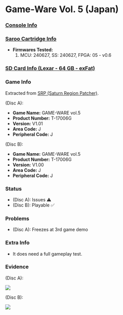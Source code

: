 # Game-Ware Vol. 5 (Japan)

### [Console Info](../../../../../Info/Consoles/VA13/README.md)

### [Saroo Cartridge Info](../../../../../Info/Cartridges/RetroGameParadiseStore/1.32F/README.md)

- <b>Firmwares Tested:</b>
  1. MCU: 240627, SS: 240627, FPGA: 05 - v0.6

### [SD Card Info (Lexar - 64 GB - exFat)](../../../../../Info/SdCards/Lexar/64GB/exfat/README.md)

### Game Info

Extracted from [SRP (Saturn Region Patcher)](https://segaxtreme.net/resources/saturn-region-patcher.81/download).

(Disc A):

- <b>Game Name:</b> GAME-WARE vol.5
- <b>Product Number:</b> T-17006G
- <b>Version:</b> V1.01
- <b>Area Code:</b> J
- <b>Peripheral Code:</b> J

(Disc B):

- <b>Game Name:</b> GAME-WARE vol.5
- <b>Product Number:</b> T-17006G
- <b>Version:</b> V1.00
- <b>Area Code:</b> J
- <b>Peripheral Code:</b> J

### Status

- (Disc A): Issues :warning:
- (Disc B): Playable :white_check_mark:

### Problems

- (Disc A): Freezes at 3rd game demo

### Extra Info

- It does need a full gameplay test.

### Evidence

(Disc A):

[![](https://img.youtube.com/vi/UzlU0j4r1Aw/0.jpg)](https://www.youtube.com/watch?v=UzlU0j4r1Aw)

(Disc B):

[![](https://img.youtube.com/vi/OJ02UDaO1PU/0.jpg)](https://www.youtube.com/watch?v=OJ02UDaO1PU)
